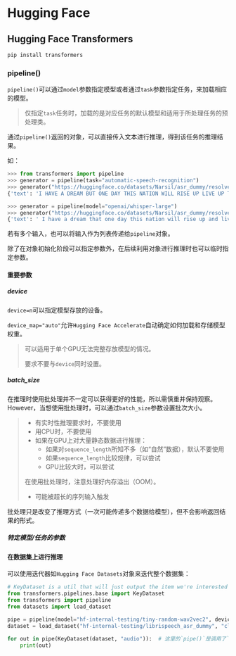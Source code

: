 # Hugging Face

## Hugging Face Transformers

```bash
pip install transformers
```

### pipeline()

`pipeline()`可以通过`model`参数指定模型或者通过`task`参数指定任务，来加载相应的模型。

> 仅指定`task`任务时，加载的是对应任务的默认模型和适用于所处理任务的预处理类。

通过`pipeline()`返回的对象，可以直接传入文本进行推理，得到该任务的推理结果。

如：

```python
>>> from transformers import pipeline
>>> generator = pipeline(task="automatic-speech-recognition")
>>> generator("https://huggingface.co/datasets/Narsil/asr_dummy/resolve/main/mlk.flac")
{'text': 'I HAVE A DREAM BUT ONE DAY THIS NATION WILL RISE UP LIVE UP THE TRUE MEANING OF ITS TREES'}
```

```python
>>> generator = pipeline(model="openai/whisper-large")
>>> generator("https://huggingface.co/datasets/Narsil/asr_dummy/resolve/main/mlk.flac")
{'text': ' I have a dream that one day this nation will rise up and live out the true meaning of its creed.'}
```

若有多个输入，也可以将输入作为列表传递给`pipeline`对象。

除了在对象初始化阶段可以指定参数外，在后续利用对象进行推理时也可以临时指定参数。

#### 重要参数

##### device

`device=n`可以指定模型存放的设备。

`device_map="auto"`允许`Hugging Face Accelerate`自动确定如何加载和存储模型权重。

> 可以适用于单个GPU无法完整存放模型的情况。
>
> 要求不要与`device`同时设置。

##### batch_size

在推理时使用批处理并不一定可以获得更好的性能，所以需慎重并保持观察。However，当想使用批处理时，可以通过`batch_size`参数设置批次大小。

> - 有实时性推理要求时，不要使用
> - 用CPU时，不要使用
> - 如果在GPU上对大量静态数据进行推理：
>   - 如果对`sequence_length`所知不多（如“自然”数据），默认不要使用
>   - 如果`sequence_length`比较规律，可以尝试
>   - GPU比较大时，可以尝试
>
> 在使用批处理时，注意处理好内存溢出（OOM）。
>
> - 可能被超长的序列输入触发

批处理只是改变了推理方式（一次可能传递多个数据给模型），但不会影响返回结果的形式。

##### 特定模型/任务的参数

#### 在数据集上进行推理

可以使用迭代器如`Hugging Face Datasets`对象来迭代整个数据集：

```python
# KeyDataset is a util that will just output the item we're interested in.
from transformers.pipelines.base import KeyDataset
from transformers import pipeline
from datasets import load_dataset

pipe = pipeline(model="hf-internal-testing/tiny-random-wav2vec2", device=0)
dataset = load_dataset("hf-internal-testing/librispeech_asr_dummy", "clean", split="validation[:10]")

for out in pipe(KeyDataset(dataset, "audio")):	# 这里的`pipe()`是调用了`pipeline`对象
    print(out)
```





